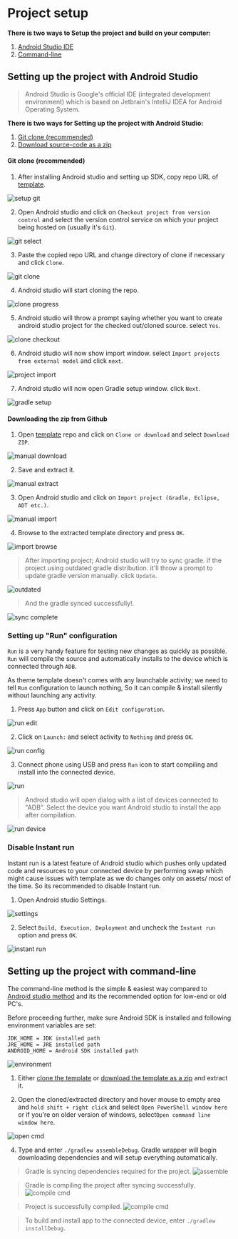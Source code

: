 # Project setup

**There is two ways to Setup the project and build on your computer:**  
1. [Android Studio IDE](project_setup.md#setting-up-the-project-with-android-studio)
2. [Command-line](project_setup.md#setting-up-the-project-with-command-line)

## Setting up the project with Android Studio

>Android Studio is Google's official IDE (integrated development environment) which is based on Jetbrain's IntelliJ IDEA for Android Operating System. 

**There is two ways for Setting up the project with Android Studio:**  
1. [Git clone (recommended)](project_setup.md#git-clone-recommended)
2. [Download source-code as a zip](project_setup.md#downloading-the-zip-from-github)

#### Git clone (recommended)

1. After installing Android studio and setting up SDK, copy repo URL of [template](https://github.com/substratum/template).  

![setup git](screenshots/as_setup_git.png)

2. Open Android studio and click on `Checkout project from version control` and select the version control service on which your project being hosted on (usually it's `Git`).  

![git select](screenshots/as_setup_git_select.png)

3. Paste the copied repo URL and change directory of clone if necessary and click `Clone`.  

![git clone](screenshots/as_setup_git_clone.png)

4. Android studio will start cloning the repo.  

![clone progress](screenshots/as_setup_git_clone_progress.png)

5. Android studio will throw a prompt saying whether you want to create android studio project for the checked out/cloned source. select `Yes`. 

![clone checkout](screenshots/as_setup_git_clone_checkout.png)

6. Android studio will now show import window. select `Import projects from external model` and click `next`.  

![project import](screenshots/as_setup_git_clone_project_import.png)

7. Android studio will now open Gradle setup window. click `Next`.  

![gradle setup](screenshots/as_setup_git_clone_gradle_setup.png)

#### Downloading the zip from Github

1. Open [template](https://github.com/substratum/template) repo and click on `Clone or download` and select `Download ZIP`.  

![manual download](screenshots/as_setup_manual_download.png)

2. Save and extract it.  

![manual extract](screenshots/as_setup_manual_extract.png)

3. Open Android studio and click on `Import project (Gradle, Eclipse, ADT etc.)`.  

![manual import](screenshots/as_setup_manual_import.png)

4. Browse to the extracted template directory and press `OK`.  

![import browse](screenshots/as_setup_manual_import_browse.png)

>After importing project; Android studio will try to sync gradle. if the project using outdated gradle distribution. it'll throw a prompt to update gradle version manually. click `Update`. 

![outdated](screenshots/as_setup_gradle_outdate.png)

>And the gradle synced successfully!.  

![sync complete](screenshots/as_setup_gradle_sync_complete.png)

### Setting up "Run" configuration

`Run` is a very handy feature for testing new changes as quickly as possible. `Run` will compile the source and automatically installs to the device which is connected through `ADB`.  

As theme template doesn't comes with any launchable activity; we need to tell `Run` configuration to launch nothing, So it can compile & install silently without launching any activity.  

1. Press `App` button and click on `Edit configuration`.  

![run edit](screenshots/as_setup_edit_run.png)

2. Click on `Launch:` and select activity to `Nothing` and press `OK`.  

![run config](screenshots/as_setup_edit_config.png)

3. Connect phone using USB and press `Run` icon to start compiling and install into the connected device.  

![run](screenshots/as_setup_run.png)

>Android studio will open dialog with a list of devices connected to "ADB". Select the device you want Android studio to install the app after compilation.

![run device](screenshots/as_setup_run_select_device.png)

### Disable Instant run

Instant run is a latest feature of Android studio which pushes only updated code and resources to your connected device by performing swap which might cause issues with template as we do changes only on assets/ most of the time. So its recommended to disable Instant run.  

1. Open Android studio Settings.  

![settings](screenshots/as_setup_settings.png)

2. Select `Build, Execution, Deployment` and uncheck the `Instant run` option and press `OK`.  

![instant run](screenshots/as_setup_uncheck_instant_run.png)


## Setting up the project with command-line

The command-line method is the simple & easiest way compared to [Android studio method](project_setup.md#setting-up-the-project-with-android-studio) and its the recommended option for low-end or old PC's.

Before proceeding further, make sure Android SDK is installed and following environment variables are set:

`JDK_HOME = JDK installed path`  
`JRE_HOME = JRE installed path`  
`ANDROID_HOME = Android SDK installed path`  

![environment](screenshots/as_setup_manual_environment.png)

1. Either [clone the template](project_setup.md#git-clone-recommended) or [download the template as a zip](project_setup.md#downloading-the-zip-from-github) and extract it.

3. Open the cloned/extracted directory and hover mouse to empty area and `hold shift + right click` and select `Open PowerShell window here` or if you're on older version of windows, select`Open command line window here`.

![open cmd](screenshots/cli_open_cmd.png)

4. Type and enter `./gradlew assembleDebug`. Gradle wrapper will begin downloading dependencies and will setup everything automatically.

>Gradle is syncing dependencies required for the project.
![assemble](screenshots/cli_cmd_deps_sync.png)

>Gradle is compiling the project after syncing successfully.
![compile cmd](screenshots/cli_cmd_compile.png)

>Project is successfully compiled.
![compile cmd](screenshots/cli_cmd_compile_success.png)


>To build and install app to the connected device, enter `./gradlew installDebug`.
